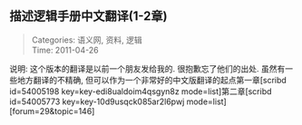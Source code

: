 描述逻辑手册中文翻译(1-2章)
---
    
> Categories: 语义网, 资料, 逻辑  
> Time: 2011-04-26
    
说明: 这个版本的翻译是以前一个朋友发给我的. 很抱歉忘了他们的出处. 虽然有一些地方翻译的不精确, 但可以作为一个非常好的中文版翻译的起点第一章[scribd id=54005198 key=key-edi8ualdoim4qsgyn8z mode=list]第二章[scribd id=54005773 key=key-10d9usqck085ar2l6pwj mode=list][forum=29&topic=146]     
    